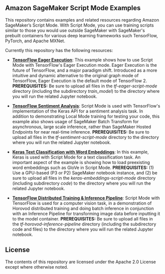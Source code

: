 ## Amazon SageMaker Script Mode Examples

This repository contains examples and related resources regarding Amazon SageMaker’s Script Mode. With Script Mode, you can use training scripts similar to those you would use outside SageMaker with SageMaker's prebuilt containers for various deep learning frameworks such TensorFlow, PyTorch, and Apache MXNet.

Currently this repository has the following resources:

- [**TensorFlow Eager Execution**](tf-eager-script-mode):  This example shows how to use Script Mode with TensorFlow's Eager Execution mode. Eager Execution is the future of TensorFlow, and a major paradigm shift. Introduced as a more intuitive and dynamic alternative to the original graph mode of TensorFlow, Eager Execution is the default mode of TensorFlow 2. **PREREQUISITES:**  Be sure to upload all files in the *tf-eager-script-mode* directory (including the subdirectory *train_model*) to the directory where you will run the related Jupyter notebook.  

- [**TensorFlow Sentiment Analysis**](tf-sentiment-script-mode):  Script Mode is used with TensorFlow's implementation of the Keras API for a sentiment analysis task. In addition to demonstrating Local Mode training for testing your code, this example also shows usage of SageMaker Batch Transform for asynchronous, large scale inference, rather than SageMaker Hosted Endpoints for near real-time inference. **PREREQUISITES:**  Be sure to upload all files in the *tf-sentiment-script-mode* directory to the directory where you will run the related Jupyter notebook.  

- [**Keras Text Classification with Word Embeddings**](keras-embeddings-script-mode): In this example, Keras is used with Script Mode for a text classification task. An important aspect of the example is showing how to load preexisting word embeddings such as GloVe in Script Mode. **PREREQUISITES:**  (1) Use a GPU-based (P3 or P2) SageMaker notebook instance, and (2) be sure to upload all files in the *keras-embeddings-script-mode* directory (including subdirectory *code*) to the directory where you will run the related Jupyter notebook. 

- [**TensorFlow Distributed Training & Inference Pipeline**](tf-horovod-inference-pipeline):  Script Mode with TensorFlow is used for a computer vision task, in a demonstration of Horovod distributed training and doing batch inference in conjunction with an Inference Pipeline for transforming image data before inputting it to the model container. **PREREQUISITES:**  Be sure to upload all files in the *tf-horovod-inference-pipeline* directory (including the subdirectory code and files) to the directory where you will run the related Jupyter notebook.  


## License

The contents of this repository are licensed under the Apache 2.0 License except where otherwise noted. 
